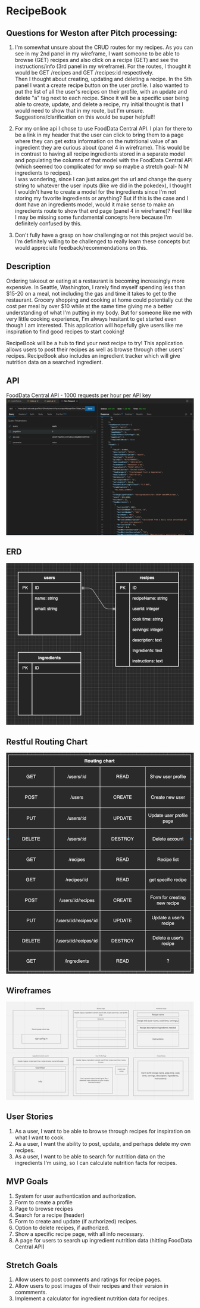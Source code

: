 # RecipeBook


## Questions for Weston after Pitch processing: 
1. I'm somewhat unsure about the CRUD routes for my recipes. As you can see in my 2nd panel in my wireframe, I want someone to be able to browse (GET) recipes and also click on a recipe (GET) and see the instructions/info (3rd panel in my wireframe). For the routes, I thought it would be GET /recipes and GET /recipes:id respectively. <br> Then I thought about creating, updating and deleting a recipe. In the 5th panel I want a create recipe button on the user profile. I also wanted to put the list of all the user's recipes on their profile, with an update and delete "a" tag next to each recipe. Since it will be a specific user being able to create, update, and delete a recipe, my initial thought is that I would need to show that in my route, but I'm unsure. Suggestions/clarification on this would be super helpful!!

2. For my online api I chose to use FoodData Central API. I plan for there to be a link in my header that the user can click to bring them to a page where they can get extra information on the nutritional value of an ingredient they are curious about (panel 4 in wireframe). This would be in contrast to having all recipe ingredients stored in a separate model and populating the columns of that model with the FoodData Central API (which seemed too complicated for mvp so maybe a stretch goal- N:M ingredients to recipes). <br> I was wondering, since I can just axios.get the url and change the query string to whatever the user inputs (like we did in the pokedex), I thought I wouldn't have to create a model for the ingredients since I'm not storing my favorite ingredients or anything? But if this is the case and I dont have an ingredients model, would it make sense to make an ingredients route to show that erd page (panel 4 in wireframe)? Feel like I may be missing some fundamental concepts here because I'm definitely confused by this.

3. Don't fully have a grasp on how challenging or not this project would be. I'm definitely willing to be challenged to really learn these concepts but would appreciate feedback/recommendations on this.


## Description
Ordering takeout or eating at a restaurant is becoming increasingly more expensive. In Seattle, Washington, I rarely find myself spending less than $15-20 on a meal, not including the gas and time it takes to get to the restaurant. Grocery shopping and cooking at home could potentially cut the cost per meal by over $10 while at the same time giving me a better understanding of what I'm putting in my body. But for someone like me with very little cooking experience, I'm always hesitant to get started even though I am interested. This application will hopefully give users like me inspiration to find good recipes to start cooking!

RecipeBook will be a hub to find your next recipe to try! This application allows users to post their recipes as well as browse through other users' recipes. RecipeBook also includes an ingredient tracker which will give nutrition data on a searched ingredient. 

## API
FoodData Central API - 1000 requests per hour per API key
![](imgs/p2-proof-of-concept.png)

## ERD
![](imgs/p2erd.png)

## Restful Routing Chart
![](imgs/p2route.png)


## Wireframes
![](imgs/p2wireframe.png)

## User Stories
1. As a user, I want to be able to browse through recipes for inspiration on what I want to cook.
2. As a user, I want the ability to post, update, and perhaps delete my own recipes.
3. As a user, I want to be able to search for nutrition data on the ingredients I'm using, so I can calculate nutrition facts for recipes.

## MVP Goals
1. System for user authentication and authorization. 
2. Form to create a profile 
3. Page to browse recipes 
4. Search for a recipe (header)
5. Form to create and update (if authorized) recipes.
6. Option to delete recipes, if authorized.
7. Show a specific recipe page, with all info necessary.
8. A page for users to search up ingredient nutrition data (hitting FoodData Central API)
 

## Stretch Goals
1. Allow users to post comments and ratings for recipe pages.
2. Allow users to post images of their recipes and their version in commments.
3. Implement a calculator for ingredient nutrition data for recipes.